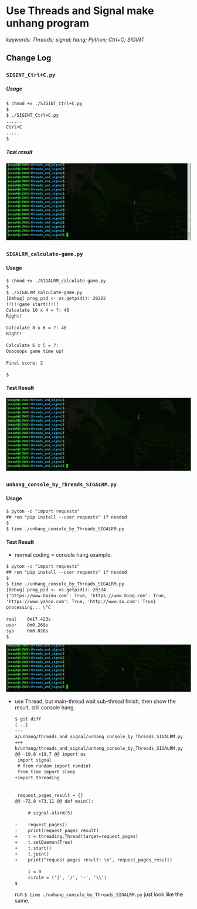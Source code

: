 # Use Threads and Signal make unhang program

*keywords: Threads; signal; hang; Python; Ctrl+C; SIGINT*



## Change Log

### `SIGINT_Ctrl+C.py`

##### Usage

```shell
$ chmod +x ./SIGINT_Ctrl+C.py
$ 
$ ./SIGINT_Ctrl+C.py
......
Ctrl+C
.....
$ 
```

##### Test result

![simple_catch_Ctrl+C=SIGINT_demo](res/simple_catch_Ctrl+C=SIGINT_demo.gif)



### `SIGALRM_calculate-game.py`

#### Usage

```shell
$ chmod +x ./SIGALRM_calculate-game.py
$ 
$ ./SIGALRM_calculate-game.py 
[Debug] prog_pid <- os.getpid(): 28202
!!!!!game start!!!!!
Calculate 10 x 4 = ?: 40
Right!

Calculate 8 x 6 = ?: 48
Right!

Calculate 6 x 5 = ?: 
Oooooops game time up!

Final score: 2

$ 
```

#### Test Result

![set-Alarm_SIGALRM](res/set-Alarm_SIGALRM.gif)



### `unhang_console_by_Threads_SIGALRM.py`

#### Usage

```shell
$ pyton -c "import requests"
## run "pip install --user requests" if needed
$ 
$ time ./unhang_console_by_Threads_SIGALRM.py 
```

#### Test Result

- normal coding = console hang example:

```shell
$ pyton -c "import requests"
## run "pip install --user requests" if needed
$ 
$ time ./unhang_console_by_Threads_SIGALRM.py 
[Debug] prog_pid <- os.getpid(): 28334
{'https://www.baidu.com': True, 'https://www.bing.com': True, 'https://www.yahoo.com': True, 'http://www.so.com': True}
processing... \^C

real    0m17.423s
user    0m0.268s
sys	    0m0.026s
$ 
```

![console_hang_example](res/console_hang_example.gif)

- use Thread, but main-thread wait sub-thread finish, then show the result, still console hang.

  ```shell
  $ git diff
  [...]
  --- a/unhang/threads_and_signal/unhang_console_by_Threads_SIGALRM.py
  +++ b/unhang/threads_and_signal/unhang_console_by_Threads_SIGALRM.py
  @@ -19,6 +19,7 @@ import os
   import signal
   # from random import randint
   from time import sleep
  +import threading
   
   
   request_pages_result = {}
  @@ -72,8 +73,11 @@ def main():
   
       # signal.alarm(5)
   
  -    request_pages()
  -    print(request_pages_result)
  +    t = threading.Thread(target=request_pages)
  +    t.setDaemon(True)
  +    t.start()
  +    t.join()
  +    print("request pages result: \n", request_pages_result)
   
       i = 0
       circle = ('|', '/', '-', '\\')
  $
  ```

  run `$ time ./unhang_console_by_Threads_SIGALRM.py` just look like the same.





